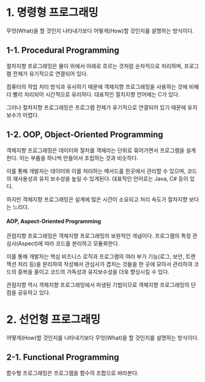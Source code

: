 # 1. 명령형 프로그래밍
무엇(What)을 할 것인지 나타내기보다 어떻게(How)할 것인지를 설명하는 방식이다.

## 1-1. Procedural Programming
절차지향 프로그래밍은 물이 위에서 아래로 흐르는 것처럼 순차적으로 처리하며, 프로그램 전체가 유기적으로 연결되어 있다.   

컴퓨터의 작업 처리 방식과 유사하기 때문에 객체지향 프로그래밍을 사용하는 것에 비해 더 빨리 처리되어 시간적으로 유리하다. 대표적인 절치지향 언어에는 C가 있다.   

그러나 절차지향 프로그래밍은 프로그램 전체가 유기적으로 연결되어 있기 때문에 유지보수가 어렵다. 

## 1-2. OOP, Object-Oriented Programming
객체지향 프로그래밍은 데이터와 절차를 객체라는 단위로 묶어가면서 프로그램을 설계한다. 이는 부품을 하나씩 만들어서 조립하는 것과 비슷하다.   

이를 통해 개발자는 데이터와 이를 처리하는 메서드를 한곳에서 관리할 수 있으며, 코드의 재사용성과 유지 보수성을 높일 수 있게된다. 대표적인 언어로는 Java, C# 등이 있다.

하지만 객체지향 프로그래밍은 설계에 많은 시간이 소요되고 처리 속도가 절차지향 보다는 느리다.

#### AOP, Aspect-Oriented Programming
관점지향 프로그래밍은 객체지향 프로그래밍의 보완적인 개념이다. 프로그램의 특정 관심사(Aspect)에 따라 코드를 분리하고 모듈화한다.  

이를 통해 개발자는 핵심 비즈니스 로직과 프로그램의 여러 부가 기능(로그, 보안, 트랜잭션 처리 등)을 분리하여 작성해서 관심사가 겹치는 것들을 한 곳에 모아서 관리하여 코드의 중복을 줄이고 코드의 가독성과 유지보수성을 더욱 향싱시킬 수 있다.

관점지향 역시 객체지향 프로그래밍에서 파생된 기법이므로 객체지향 프로그래밍의 단점을 공유하고 있다.

# 2. 선언형 프로그래밍
어떻게(How)할 것인지를 나타내기보다 무엇(What)을 할 것인지를 설명하는 방식이다.

## 2-1. Functional Programming
함수형 프로그래밍은 프로그램을 함수의 조합으로 바라본다.